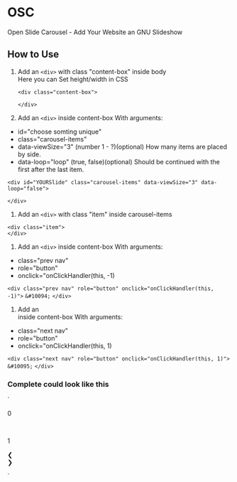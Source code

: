 # OSC
Open Slide Carousel - Add Your Website an GNU Slideshow 

## How to Use
1. Add an `<div>` with class "content-box" inside body
   <br>Here you can Set height/width in CSS
   
   `<div class="content-box">`
    
   `</div>`
   
1. Add an `<div>` inside content-box
  With arguments:
 - id="choose somting unique"
 - class="carousel-items"
 - data-viewSize="3" (number 1 - ?)(optional)
   How many items are placed by side. 
 - data-loop="loop" (true, false)(optional)
   Should be continued with the first after the last item.
  
  `<div id="YOURSlide" class="carousel-items" data-viewSize="3" data-loop="false">`
    
  `</div>`
  
1. Add an `<div>` with class "item" inside carousel-items
  
  `<div class="item">`
	    <!--put your stuff inside -->					
   `</div>`
  
1. Add an `<div>` inside content-box
  With arguments:
 - class="prev nav"
 - role="button"
 - onclick="onClickHandler(this, -1)
  
  `<div class="prev nav" role="button" onclick="onClickHandler(this, -1)">`
      `&#10094;`
  `</div>`
  
1. Add an <div> inside content-box
  With arguments:
 - class="next nav"
 - role="button"
 - onclick="onClickHandler(this, 1)
  
  `<div class="next nav" role="button" onclick="onClickHandler(this, 1)">`
      `&#10095;`
  `</div>`
  
### Complete could look like this
`<div class="content-box">
		<div id="slide_StoE" class="carousel-items" data-viewSize="3" data-loop="false">
				<div class="item">
					<p>0</p>
					<!--put your stuff inside -->					
				</div>
				<div class="item">
					<p>1</p>
					<!--put your stuff inside -->
				</div>
        <!--...-->
		</div>
		<div class="prev nav" role="button" onclick="onClickHandler(this, -1)">&#10094;</div>
		<div class="next nav" role="button" onclick="onClickHandler(this, 1)">&#10095;</div>
</div>`
  
